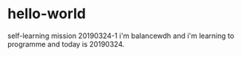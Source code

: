 # hello-world
self-learning mission 20190324-1
i'm balancewdh and i'm learning to programme and today is 20190324.

